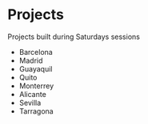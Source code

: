 # Projects
Projects built during Saturdays sessions

- Barcelona
- Madrid
- Guayaquil
- Quito
- Monterrey
- Alicante
- Sevilla
- Tarragona
